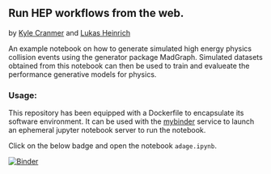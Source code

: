 ## Run HEP workflows from the web.


by [Kyle Cranmer](https://github.com/cranmer) and [Lukas Heinrich](https://github.com/lukasheinrich)

An example notebook on how to generate simulated high energy physics collision events using the generator package MadGraph. Simulated datasets obtained from this notebook can then be used to train and evalueate the performance generative models for physics.

### Usage:

This repository has been equipped with a Dockerfile to encapsulate its software environment. It can be used with the [mybinder](http://mybinder.org) service to launch an ephemeral jupyter notebook server to run the notebook.

Click on the below badge and open the notebook `adage.ipynb`.

[![Binder](http://mybinder.org/badge.svg)](http://mybinder.org/repo/lukasheinrich/weinberg-test)


